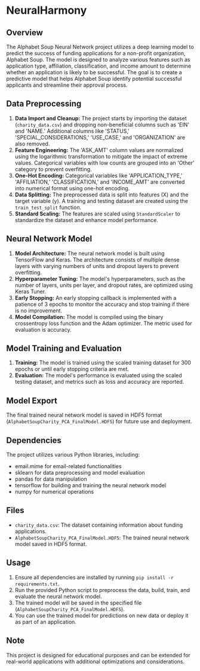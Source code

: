 # NeuralHarmony

## Overview
The Alphabet Soup Neural Network project utilizes a deep learning model to predict the success of funding applications for a non-profit organization, Alphabet Soup. The model is designed to analyze various features such as application type, affiliation, classification, and income amount to determine whether an application is likely to be successful. The goal is to create a predictive model that helps Alphabet Soup identify potential successful applicants and streamline their approval process.

## Data Preprocessing
1) __Data Import and Cleanup:__
   The project starts by importing the dataset (`charity_data.csv`) and dropping non-beneficial columns such as 'EIN' and 'NAME.' Additional columns like 'STATUS,' 'SPECIAL_CONSIDERATIONS,' 'USE_CASE,' and 'ORGANIZATION' are also removed.
2) __Feature Engineering:__
   The 'ASK_AMT' column values are normalized using the logarithmic transformation to mitigate the impact of extreme values. Categorical variables with low counts are grouped into an 'Other' category to prevent overfitting.
3) __One-Hot Encoding:__
   Categorical variables like 'APPLICATION_TYPE,' 'AFFILIATION,' 'CLASSIFICATION,' and 'INCOME_AMT' are converted into numerical format using one-hot encoding.
4) __Data Splitting:__
   The preprocessed data is split into features (X) and the target variable (y). A training and testing dataset are created using the `train_test_split` function.
5) __Standard Scaling:__
   The features are scaled using `StandardScaler` to standardize the dataset and enhance model performance.
   
## Neural Network Model
1) __Model Architecture:__
   The neural network model is built using TensorFlow and Keras. The architecture consists of multiple dense layers with varying numbers of units and dropout layers to prevent overfitting.
2) __Hyperparameter Tuning:__
   The model's hyperparameters, such as the number of layers, units per layer, and dropout rates, are optimized using Keras Tuner.
3) __Early Stopping:__
   An early stopping callback is implemented with a patience of 3 epochs to monitor the accuracy and stop training if there is no improvement.
4) __Model Compilation:__
   The model is compiled using the binary crossentropy loss function and the Adam optimizer. The metric used for evaluation is accuracy.

## Model Training and Evaluation
1) __Training:__
   The model is trained using the scaled training dataset for 300 epochs or until early stopping criteria are met.
2) __Evaluation:__
   The model's performance is evaluated using the scaled testing dataset, and metrics such as loss and accuracy are reported.

## Model Export
The final trained neural network model is saved in HDF5 format (`AlphabetSoupCharity_PCA_FinalModel.HDF5`) for future use and deployment.

## Dependencies
The project utilizes various Python libraries, including:
* email.mime for email-related functionalities
* sklearn for data preprocessing and model evaluation
* pandas for data manipulation
* tensorflow for building and training the neural network model
* numpy for numerical operations

## Files
* `charity_data.csv`: The dataset containing information about funding applications.
* `AlphabetSoupCharity_PCA_FinalModel.HDF5`: The trained neural network model saved in HDF5 format.

## Usage
1) Ensure all dependencies are installed by running `pip install -r requirements.txt`.
2) Run the provided Python script to preprocess the data, build, train, and evaluate the neural network model.
3) The trained model will be saved in the specified file (`AlphabetSoupCharity_PCA_FinalModel.HDF5`).
4) You can use the trained model for predictions on new data or deploy it as part of an application.

## Note
This project is designed for educational purposes and can be extended for real-world applications with additional optimizations and considerations.
